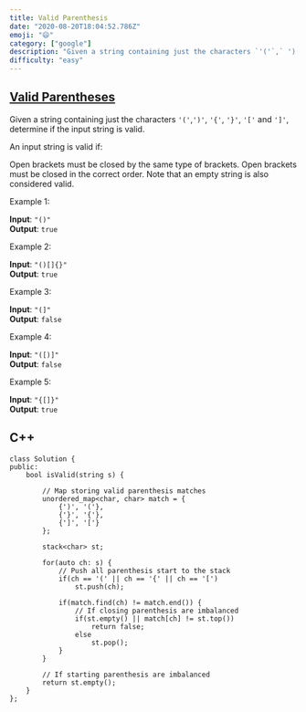 ```yaml
---
title: Valid Parenthesis
date: "2020-08-20T18:04:52.786Z"
emoji: "😄"
category: ["google"]
description: "Given a string containing just the characters `'('`,` ')'`, `'{'`, `'}'`, `'['` and `']'`, determine if the input string is valid."
difficulty: "easy"
---
```


## [Valid Parentheses](https://leetcode.com/problems/valid-parentheses/)

Given a string containing just the characters `'('`,`')'`, `'{'`, `'}'`, `'['` and `']'`, determine if the input string is valid.

An input string is valid if:

Open brackets must be closed by the same type of brackets.
Open brackets must be closed in the correct order.
Note that an empty string is also considered valid.

Example 1:

**Input**: `"()"`  
**Output**: `true`

Example 2:

**Input**: `"()[]{}"`  
**Output**: `true`

Example 3:

**Input**: `"(]"`  
**Output**: `false`

Example 4:

**Input**: `"([)]"`  
**Output**: `false`

Example 5:

**Input**: `"{[]}"`  
**Output**: `true`

## C++

```cpp{numberLines: true}
class Solution {
public:
    bool isValid(string s) {

        // Map storing valid parenthesis matches
        unordered_map<char, char> match = {
            {')', '('},
            {'}', '{'},
            {']', '['}
        };

        stack<char> st;

        for(auto ch: s) {
            // Push all parenthesis start to the stack
            if(ch == '(' || ch == '{' || ch == '[')
                st.push(ch);

            if(match.find(ch) != match.end()) {
                // If closing parenthesis are imbalanced
                if(st.empty() || match[ch] != st.top())
                    return false;
                else
                    st.pop();
            }
        }

        // If starting parenthesis are imbalanced
        return st.empty();
    }
};
```
